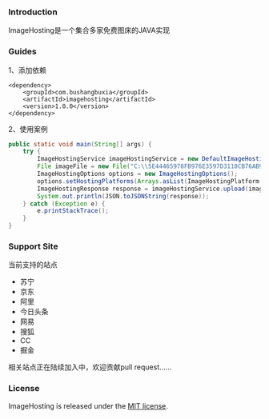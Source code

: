 ### Introduction

ImageHosting是一个集合多家免费图床的JAVA实现

### Guides

1、添加依赖

```
<dependency>
    <groupId>com.bushangbuxia</groupId>
    <artifactId>imagehosting</artifactId>
    <version>1.0.0</version>
</dependency>
```

2、使用案例

```java
public static void main(String[] args) {
	try {
		ImageHostingService imageHostingService = new DefaultImageHostingService();
		File imageFile = new File("C:\\5E44465978FB976E3597D3110CB76AB9.png");
		ImageHostingOptions options = new ImageHostingOptions();
		options.setHostingPlatforms(Arrays.asList(ImageHostingPlatform.JD));
		ImageHostingResponse response = imageHostingService.upload(imageFile, options);
		System.out.println(JSON.toJSONString(response));
	} catch (Exception e) {
		e.printStackTrace();
	}
}
```

### Support Site

当前支持的站点

- 苏宁
- 京东
- 阿里
- 今日头条
- 网易
- 搜狐
- CC
- 掘金

相关站点正在陆续加入中，欢迎贡献pull request......

### License

ImageHosting is released under the [MIT license](https://github.com/jingxiang/imagehosting/blob/master/LICENSE).





